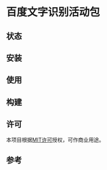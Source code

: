 # 百度文字识别活动包

## 状态

## 安装

## 使用

## 构建

## 许可

本项目根据[MIT许可](https://github.com/allenlooplee/BaiduOcrActivitiesPack/blob/master/LICENSE)授权，可作商业用途。

## 参考

